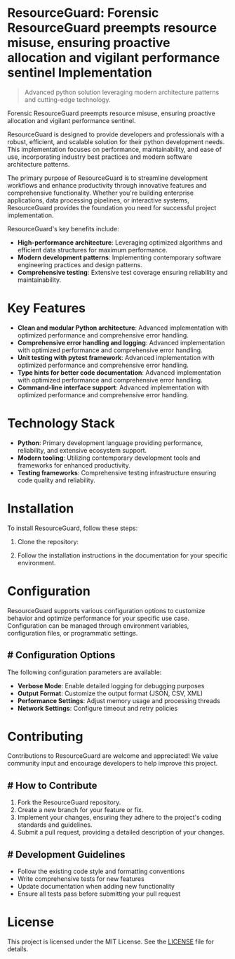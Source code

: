 <!-- fallback_ResourceGuard_20250804205646_78306 -->

# ResourceGuard: Forensic ResourceGuard preempts resource misuse, ensuring proactive allocation and vigilant performance sentinel Implementation
> Advanced python solution leveraging modern architecture patterns and cutting-edge technology.

Forensic ResourceGuard preempts resource misuse, ensuring proactive allocation and vigilant performance sentinel.

ResourceGuard is designed to provide developers and professionals with a robust, efficient, and scalable solution for their python development needs. This implementation focuses on performance, maintainability, and ease of use, incorporating industry best practices and modern software architecture patterns.

The primary purpose of ResourceGuard is to streamline development workflows and enhance productivity through innovative features and comprehensive functionality. Whether you're building enterprise applications, data processing pipelines, or interactive systems, ResourceGuard provides the foundation you need for successful project implementation.

ResourceGuard's key benefits include:

* **High-performance architecture**: Leveraging optimized algorithms and efficient data structures for maximum performance.
* **Modern development patterns**: Implementing contemporary software engineering practices and design patterns.
* **Comprehensive testing**: Extensive test coverage ensuring reliability and maintainability.

# Key Features

* **Clean and modular Python architecture**: Advanced implementation with optimized performance and comprehensive error handling.
* **Comprehensive error handling and logging**: Advanced implementation with optimized performance and comprehensive error handling.
* **Unit testing with pytest framework**: Advanced implementation with optimized performance and comprehensive error handling.
* **Type hints for better code documentation**: Advanced implementation with optimized performance and comprehensive error handling.
* **Command-line interface support**: Advanced implementation with optimized performance and comprehensive error handling.

# Technology Stack

* **Python**: Primary development language providing performance, reliability, and extensive ecosystem support.
* **Modern tooling**: Utilizing contemporary development tools and frameworks for enhanced productivity.
* **Testing frameworks**: Comprehensive testing infrastructure ensuring code quality and reliability.

# Installation

To install ResourceGuard, follow these steps:

1. Clone the repository:


2. Follow the installation instructions in the documentation for your specific environment.

# Configuration

ResourceGuard supports various configuration options to customize behavior and optimize performance for your specific use case. Configuration can be managed through environment variables, configuration files, or programmatic settings.

## # Configuration Options

The following configuration parameters are available:

* **Verbose Mode**: Enable detailed logging for debugging purposes
* **Output Format**: Customize the output format (JSON, CSV, XML)
* **Performance Settings**: Adjust memory usage and processing threads
* **Network Settings**: Configure timeout and retry policies

# Contributing

Contributions to ResourceGuard are welcome and appreciated! We value community input and encourage developers to help improve this project.

## # How to Contribute

1. Fork the ResourceGuard repository.
2. Create a new branch for your feature or fix.
3. Implement your changes, ensuring they adhere to the project's coding standards and guidelines.
4. Submit a pull request, providing a detailed description of your changes.

## # Development Guidelines

* Follow the existing code style and formatting conventions
* Write comprehensive tests for new features
* Update documentation when adding new functionality
* Ensure all tests pass before submitting your pull request

# License

This project is licensed under the MIT License. See the [LICENSE](https://github.com/coralnws/ResourceGuard/blob/main/LICENSE) file for details.
